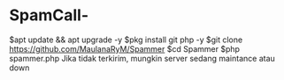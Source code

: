 # SpamCall-


$apt update && apt upgrade -y
$pkg install git php -y
$git clone https://github.com/MaulanaRyM/Spammer
$cd Spammer
$php spammer.php
Jika tidak terkirim, mungkin server sedang maintance atau down
